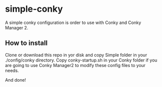 # simple-conky

A simple conky configuration is order to use with Conky and Conky Manager 2.


## How to install

Clone or download this repo in yor disk and copy Simple folder in your ./config/conky directory. 
Copy conky-startup.sh in your Conky folder if you are going to use Conky Manager2 to modify these config files to your needs.

And done!
